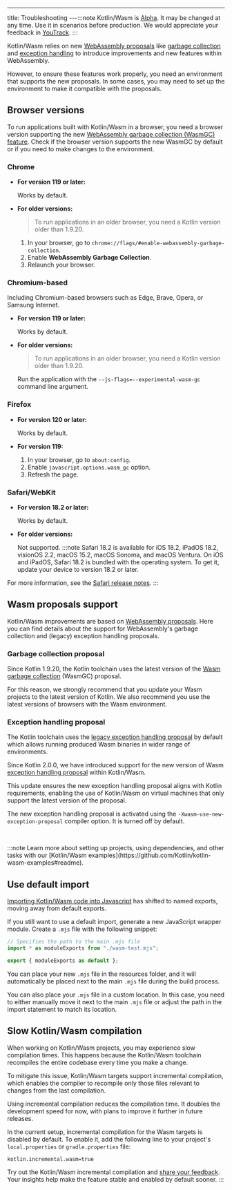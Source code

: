 ---
title: Troubleshooting
---:::note
Kotlin/Wasm is [Alpha](components-stability.md). It may be changed at any time. Use it in scenarios before production.
We would appreciate your feedback in [YouTrack](https://youtrack.jetbrains.com/issue/KT-56492).
:::

Kotlin/Wasm relies on new [WebAssembly proposals](https://webassembly.org/roadmap/) like [garbage collection](#garbage-collection-proposal) and 
[exception handling](#exception-handling-proposal) to introduce improvements and new features within WebAssembly. 

However, to ensure these features work properly, you need an environment that supports the new proposals. 
In some cases, you may need to set up the environment to make it compatible with the proposals.

## Browser versions

To run applications built with Kotlin/Wasm in a browser, you need a browser version supporting the new 
[WebAssembly garbage collection (WasmGC) feature](https://github.com/WebAssembly/gc). Check if the browser version supports 
the new WasmGC by default or if you need to make changes to the environment.

### Chrome 

* **For version 119 or later:**

  Works by default.

* **For older versions:**

  > To run applications in an older browser, you need a Kotlin version older than 1.9.20.
  >
  

  1. In your browser, go to `chrome://flags/#enable-webassembly-garbage-collection`.
  2. Enable **WebAssembly Garbage Collection**.
  3. Relaunch your browser.

### Chromium-based

Including Chromium-based browsers such as Edge, Brave, Opera, or Samsung Internet.

* **For version 119 or later:**

  Works by default.

* **For older versions:**

   > To run applications in an older browser, you need a Kotlin version older than 1.9.20.
   >
   

  Run the application with the `--js-flags=--experimental-wasm-gc` command line argument.

### Firefox

* **For version 120 or later:**

  Works by default.

* **For version 119:**

  1. In your browser, go to `about:config`.
  2. Enable `javascript.options.wasm_gc` option.
  3. Refresh the page.

### Safari/WebKit

* **For version 18.2 or later:**

  Works by default.

* **For older versions:**

   Not supported.
:::note
Safari 18.2 is available for iOS 18.2, iPadOS 18.2, visionOS 2.2, macOS 15.2, macOS Sonoma, and macOS Ventura.
On iOS and iPadOS, Safari 18.2 is bundled with the operating system. To get it, update your device to version 18.2 or later.

For more information, see the [Safari release notes](https://developer.apple.com/documentation/safari-release-notes/safari-18_2-release-notes#Overview).
:::

## Wasm proposals support

Kotlin/Wasm improvements are based on [WebAssembly proposals](https://webassembly.org/roadmap/). Here you can find details about the support for WebAssembly's 
garbage collection and (legacy) exception handling proposals. 

### Garbage collection proposal

Since Kotlin 1.9.20, the Kotlin toolchain uses the latest version of the [Wasm garbage collection](https://github.com/WebAssembly/gc) (WasmGC) proposal. 

For this reason, we strongly recommend that you update your Wasm projects to the latest version of Kotlin. We also recommend you use the latest versions of browsers with the Wasm environment.

### Exception handling proposal

The Kotlin toolchain uses the [legacy exception handling proposal](https://github.com/WebAssembly/exception-handling/blob/master/proposals/exception-handling/legacy/Exceptions.md) by default which allows running produced Wasm binaries in wider range of environments.

Since Kotlin 2.0.0, we have introduced support for the new version of Wasm [exception handling proposal](https://github.com/WebAssembly/exception-handling/blob/main/proposals/exception-handling/Exceptions.md) within Kotlin/Wasm.

This update ensures the new exception handling proposal aligns with Kotlin requirements, enabling the use of Kotlin/Wasm on virtual machines that only support the latest version of the proposal.

The new exception handling proposal is activated using the `-Xwasm-use-new-exception-proposal` compiler option. It is turned off by default.
<p>
   &nbsp;
</p>:::note
Learn more about setting up projects, using dependencies, and other tasks with our
[Kotlin/Wasm examples](https://github.com/Kotlin/kotlin-wasm-examples#readme).



## Use default import

[Importing Kotlin/Wasm code into Javascript](wasm-js-interop.md) has shifted to named exports, moving away from default exports.

If you still want to use a default import, generate a new JavaScript wrapper module. Create a `.mjs` file with the following snippet:

```Javascript
// Specifies the path to the main .mjs file
import * as moduleExports from "./wasm-test.mjs";

export { moduleExports as default };
```

You can place your new `.mjs` file in the resources folder, and it will automatically be placed next to the main `.mjs` file during the build process.

You can also place your `.mjs` file in a custom location. In this case, you need to either manually move it next to the main `.mjs` file or 
adjust the path in the import statement to match its location.

## Slow Kotlin/Wasm compilation

When working on Kotlin/Wasm projects, you may experience slow compilation times. This happens because the Kotlin/Wasm 
toolchain recompiles the entire codebase every time you make a change.

To mitigate this issue, Kotlin/Wasm targets support incremental compilation, which enables the compiler to recompile only 
those files relevant to changes from the last compilation.

Using incremental compilation reduces the compilation time. It doubles 
the development speed for now, with plans to improve it further in future releases.

In the current setup, incremental compilation for the Wasm targets is disabled by default.
To enable it, add the following line to your project's `local.properties` or `gradle.properties` file:

```text
kotlin.incremental.wasm=true
```

Try out the Kotlin/Wasm incremental compilation and [share your feedback](https://youtrack.jetbrains.com/issue/KT-72158/Kotlin-Wasm-incremental-compilation-feedback).
Your insights help make the feature stable and enabled by default sooner.
:::
